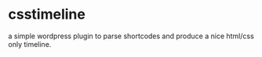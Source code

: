 # csstimeline
a simple wordpress plugin to parse shortcodes and produce a nice html/css only timeline.
